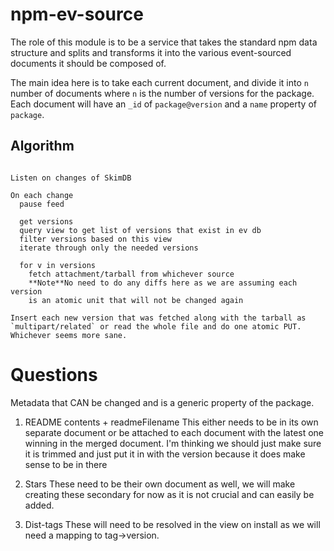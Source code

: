 # npm-ev-source

The role of this module is to be a service that takes the standard npm data
structure and splits and transforms it into the various event-sourced documents
it should be composed of.

The main idea here is to take each current document, and divide it into `n` number
of documents where `n` is the number of versions for the package. Each document
will have an `_id` of `package@version` and a `name` property of `package`.

## Algorithm

```

Listen on changes of SkimDB

On each change
  pause feed

  get versions
  query view to get list of versions that exist in ev db
  filter versions based on this view
  iterate through only the needed versions

  for v in versions
    fetch attachment/tarball from whichever source
    **Note**No need to do any diffs here as we are assuming each version
    is an atomic unit that will not be changed again

Insert each new version that was fetched along with the tarball as
`multipart/related` or read the whole file and do one atomic PUT.
Whichever seems more sane.

```

# Questions

Metadata that CAN be changed and is a generic property of the package.

1. README contents + readmeFilename
  This either needs to be in its own separate document or be attached to each
  document with the latest one winning in the merged document. I'm thinking we
  should just make sure it is trimmed and just put it in with the version
  because it does make sense to be in there

1. Stars
  These need to be their own document as well, we will make creating these
  secondary for now as it is not crucial and can easily be added.

1. Dist-tags
  These will need to be resolved in the view on install as we will need
  a mapping to tag->version.
